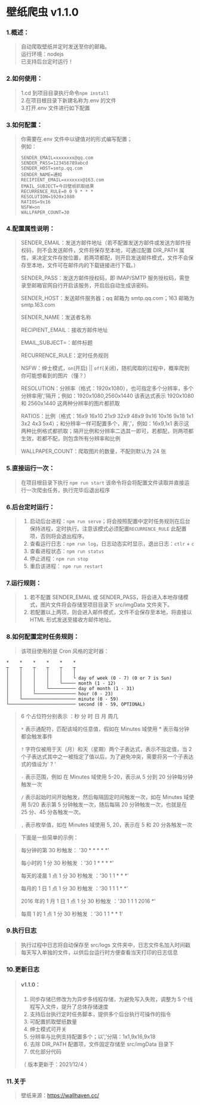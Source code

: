 # 壁纸爬虫 v1.1.0

### 1.概述：

> 自动爬取壁纸并定时发送至你的邮箱。  
> 运行环境：nodejs  
> 已支持后台定时运行！

### 2.如何使用：

> 1.cd 到项目目录执行命令`npm install`  
> 2.在项目根目录下新建名称为.env 的文件  
> 3.打开.env 文件进行如下配置

### 3.如何配置：

> 你需要在.env 文件中以键值对的形式编写配置；  
> 例如：
>
> ```
> SENDER_EMAIL=xxxxxxx@qq.com
> SENDER_PASS=123456789abcd
> SENDER_HOST=smtp.qq.com
> SENDER_NAME=通知
> RECIPIENT_EMAIL=xxxxxxx@163.com
> EMAIL_SUBJECT=今日壁纸抓取结果
> RECURRENCE_RULE=0 0 9 * * *
> RESOLUTION=1920x1080
> RATIOS=9x16
> NSFW=on
> WALLPAPER_COUNT=30
> ```

### 4.配置属性说明：

> SENDER_EMAIL：发送方邮件地址（若不配置发送方邮件或发送方邮件授权码，则不会发送邮件，文件将保存至本地，可通过配置 DIR_PATH 属性，来决定文件存放位置，若两项都配，则开启发送邮件模式，文件不会保存至本地，文件可在邮件内的下载链接进行下载。）
>
> SENDER_PASS：发送方邮件授权码，即 IMAP/SMTP 服务授权码，需登录至邮箱官网自行开启该服务，开启后自动生成该密码。
>
> SENDER_HOST：发送邮件服务器；qq 邮箱为 smtp.qq.com；163 邮箱为 smtp.163.com
>
> SENDER_NAME：发送者名称
>
> RECIPIENT_EMAIL：接收方邮件地址
>
> EMAIL_SUBJECT=：邮件标题
>
> RECURRENCE_RULE：定时任务规则
>
> NSFW：绅士模式，` on `(开启) || ` off `(关闭)，随机爬取的过程中，概率爬到你可能想看到的图片（懂？）
>
> RESOLUTION：分辨率（格式：1920x1080），也可指定多个分辨率，多个分辨率用','隔开；例如：1920x1080,2560x1440 该表达式表示 1920x1080 和 2560x1440 这两种分辨率的图片都抓取
>
> RATIOS：比例（格式：16x9 16x10 21x9 32x9 48x9 9x16 10x16 9x18 1x1 3x2 4x3 5x4）；和分辨率一样可配置多个，用','，例如：16x9,1x1 表示这两种比例格式都抓取；隔开比例和分辨率二选其一即可，若都配，则两项都生效，若都不配，则包含所有分辨率和比例
>
> WALLPAPER_COUNT：爬取图片的数量，不配则默认为 24 张

### 5.直接运行一次：

> 在项目根目录下执行 `npm run start` 该命令将会将配置文件读取并直接运行一次爬虫任务，执行完毕后退出程序

### 6.后台定时运行：

> 1. 启动后台进程：`npm run serve`；将会按照配置中定时任务规则在后台保持进程，定时执行。注意该模式必须配置`RECURRENCE_RULE` 此配置项，否则将会退出程序。
> 2. 查看运行日志：`npm run log`，日志动态实时显示，退出日志：` ctlr ` + ` c `    
> 3. 查看进程状态：`npm run status`
> 4. 停止进程：`npm run stop`
> 5. 重启该进程： `npm run restart`

### 7.运行规则：

> 1. 若不配置 SENDER_EMAIL 或 SENDER_PASS，将会进入本地存储模式，图片文件将会存储至项目目录下 src/imgData 文件夹下。
> 2. 若配置以上两项，则会进入邮件模式，文件不会保存至本地，将直接以 HTML 形式发送至接收方邮件地址。

### 8.如何配置定时任务规则：

> 该项目使用的是 Cron 风格的定时器：

```
*    *    *    *    *    *
┬    ┬    ┬    ┬    ┬    ┬
│    │    │    │    │    │
│    │    │    │    │    └ day of week (0 - 7) (0 or 7 is Sun)
│    │    │    │    └───── month (1 - 12)
│    │    │    └────────── day of month (1 - 31)
│    │    └─────────────── hour (0 - 23)
│    └──────────────────── minute (0 - 59)
└───────────────────────── second (0 - 59, OPTIONAL)
```

> 6 个占位符分别表示 ：秒 分 时 日 月 周几
>
> `*` 表示通配符，匹配该域的任意值，假如在 Minutes 域使用 \* 表示每分钟都会触发事件
>
> `?` 字符仅被用于天（月）和天（星期）两个子表达式，表示不指定值，当 2 个子表达式其中之一被指定了值以后，为了避免冲突，需要将另一个子表达式的值设为' ? '
>
> `-` 表示范围，例如 在 Minutes 域使用 5-20，表示从 5 分到 20 分钟每分钟触发一次
>
> `/` 表示起始时间开始触发，然后每隔固定时间触发一次，如在 Minutes 域使用 5/20 表示第 5 分钟触发一次，随后每隔 20 分钟触发一次，也就是在 25 分、45 分各触发一次。
>
> `,` 表示枚举值，如在 Minutes 域使用 5, 20，表示在 5 和 20 分各触发一次

> 下面是一些简单的示例：
>
> 每分钟的第 30 秒触发： '30 \* \* \* \* \*'
>
> 每小时的 1 分 30 秒触发 ：'30 1 \* \* \* \*'
>
> 每天的凌晨 1 点 1 分 30 秒触发 ：'30 1 1 \* \* \*'
>
> 每月的 1 日 1 点 1 分 30 秒触发 ：'30 1 1 1 \* \*'
>
> 2016 年的 1 月 1 日 1 点 1 分 30 秒触发 ：'30 1 1 1 2016 \*'
>
> 每周 1 的 1 点 1 分 30 秒触发 ：'30 1 1 \* \* 1'

### 9.执行日志

> 执行过程中日志将自动保存至 src/logs 文件夹中，日志文件名加入时间戳每天写入单独的文件，以供后台运行时方便查看当天打印的日志信息

### 10.更新日志

> #### v1.1.0：
>
> 1. 同步存储已修改为为异步多线程存储，为避免写入失败，调整为 5 个线程写入文件，提升了总体存储速度
> 2. 支持后台执行定时任务脚本，提供多个后台执行可操作的指令
> 3. 可配置抓取壁纸数量
> 4. 绅士模式可开关
> 5. 分辨率与比例支持配置多个；以','分隔：1x1,9x16,9x18
> 6. 去除 DIR_PATH 配置项，文件固定存储至 src/imgData 目录下
> 7. 优化部分代码
>
> （ 版本更新于：2021/12/4 ）

### 11.关于

> 壁纸来源：https://wallhaven.cc/
